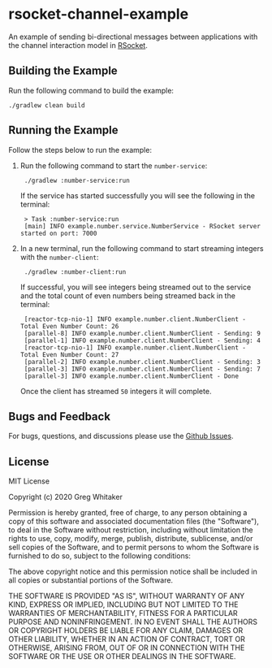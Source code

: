 # rsocket-channel-example
An example of sending bi-directional messages between applications with the channel interaction model in [RSocket](http://rsocket.io).

## Building the Example
Run the following command to build the example:

    ./gradlew clean build
    
## Running the Example
Follow the steps below to run the example:

1. Run the following command to start the `number-service`:

        ./gradlew :number-service:run
        
    If the service has started successfully you will see the following in the terminal:
    
        > Task :number-service:run
        [main] INFO example.number.service.NumberService - RSocket server started on port: 7000
        
2. In a new terminal, run the following command to start streaming integers with the `number-client`:

        ./gradlew :number-client:run
        
    If successful, you will see integers being streamed out to the service and the total count of even numbers being streamed
    back in the terminal:
    
        [reactor-tcp-nio-1] INFO example.number.client.NumberClient - Total Even Number Count: 26
        [parallel-8] INFO example.number.client.NumberClient - Sending: 9
        [parallel-1] INFO example.number.client.NumberClient - Sending: 4
        [reactor-tcp-nio-1] INFO example.number.client.NumberClient - Total Even Number Count: 27
        [parallel-2] INFO example.number.client.NumberClient - Sending: 3
        [parallel-3] INFO example.number.client.NumberClient - Sending: 7
        [parallel-3] INFO example.number.client.NumberClient - Done
    
    Once the client has streamed `50` integers it will complete.

## Bugs and Feedback
For bugs, questions, and discussions please use the [Github Issues](https://github.com/gregwhitaker/rsocket-channel-example/issues).

## License
MIT License

Copyright (c) 2020 Greg Whitaker

Permission is hereby granted, free of charge, to any person obtaining a copy
of this software and associated documentation files (the "Software"), to deal
in the Software without restriction, including without limitation the rights
to use, copy, modify, merge, publish, distribute, sublicense, and/or sell
copies of the Software, and to permit persons to whom the Software is
furnished to do so, subject to the following conditions:

The above copyright notice and this permission notice shall be included in all
copies or substantial portions of the Software.

THE SOFTWARE IS PROVIDED "AS IS", WITHOUT WARRANTY OF ANY KIND, EXPRESS OR
IMPLIED, INCLUDING BUT NOT LIMITED TO THE WARRANTIES OF MERCHANTABILITY,
FITNESS FOR A PARTICULAR PURPOSE AND NONINFRINGEMENT. IN NO EVENT SHALL THE
AUTHORS OR COPYRIGHT HOLDERS BE LIABLE FOR ANY CLAIM, DAMAGES OR OTHER
LIABILITY, WHETHER IN AN ACTION OF CONTRACT, TORT OR OTHERWISE, ARISING FROM,
OUT OF OR IN CONNECTION WITH THE SOFTWARE OR THE USE OR OTHER DEALINGS IN THE
SOFTWARE.